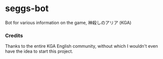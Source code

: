 # seggs-bot
Bot for various information on the game, 神殺しのアリア (KGA)

### Credits
Thanks to the entire KGA English community, without which I wouldn't even have the idea to start this project.